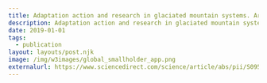 ```yaml
---
title: Adaptation action and research in glaciated mountain systems. Are they enough to meet the challenge of climate change?
description: Adaptation action and research in glaciated mountain systems. Are they enough to meet the challenge of climate change?
date: 2019-01-01
tags:
  - publication
layout: layouts/post.njk
image: /img/w3images/global_smallholder_app.png
externalurl: https://www.sciencedirect.com/science/article/abs/pii/S0959378018306617
---
```

